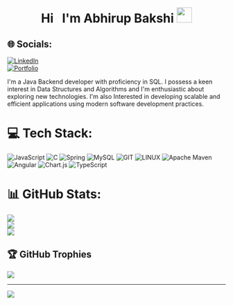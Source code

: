 <h1 align="center">
    Hi &nbsp;
    I'm Abhirup Bakshi
    <img src="https://camo.githubusercontent.com/d3359cb00ab0b5ed8f2e1fe3fceb4fbaf3b614340f8c0db99c17b9f50b351770/68747470733a2f2f656d6f6a69732e736c61636b6d6f6a69732e636f6d2f656d6f6a69732f696d616765732f313533313834393433302f343234362f626c6f622d73756e676c61737365732e6769663f31353331383439343330" width="35">
</h1>

## 🌐 Socials:
[![LinkedIn](https://img.shields.io/badge/LinkedIn-%230077B5.svg?logo=linkedin&logoColor=white)](https://www.linkedin.com/in/abhirup-bakshi-39221a244/)
<br>
[![Portfolio](https://img.shields.io/badge/Portfolio-8A2BE2)](https://abhirupbakshi.github.io/)

 I'm a Java Backend developer with proficiency in SQL. I possess a keen interest in Data Structures and Algorithms and I'm enthusiastic about exploring new technologies. I'm also Interested in developing scalable and efficient applications using modern software development practices. 

# 💻 Tech Stack:
![JavaScript](https://img.shields.io/badge/javascript-%23323330.svg?style=for-the-badge&logo=javascript&logoColor=%23F7DF1E) ![C](https://img.shields.io/badge/c-%2300599C.svg?style=for-the-badge&logo=c&logoColor=white) ![Spring](https://img.shields.io/badge/spring-%236DB33F.svg?style=for-the-badge&logo=spring&logoColor=white) ![MySQL](https://img.shields.io/badge/mysql-%2300f.svg?style=for-the-badge&logo=mysql&logoColor=white) ![GIT](https://img.shields.io/badge/Git-fc6d26?style=for-the-badge&logo=git&logoColor=white) ![LINUX](https://img.shields.io/badge/Linux-FCC624?style=for-the-badge&logo=linux&logoColor=black) ![Apache Maven](https://img.shields.io/badge/Apache%20Maven-C71A36?style=for-the-badge&logo=Apache%20Maven&logoColor=white) ![Angular](https://img.shields.io/badge/angular-%23DD0031.svg?style=for-the-badge&logo=angular&logoColor=white) ![Chart.js](https://img.shields.io/badge/chart.js-F5788D.svg?style=for-the-badge&logo=chart.js&logoColor=white) ![TypeScript](https://img.shields.io/badge/typescript-%23007ACC.svg?style=for-the-badge&logo=typescript&logoColor=white)
# 📊 GitHub Stats:
![](https://github-readme-stats.vercel.app/api?username=abhirupbakshi&theme=dark&hide_border=false&include_all_commits=false&count_private=false)<br/>
![](https://github-readme-streak-stats.herokuapp.com/?user=abhirupbakshi&theme=dark&hide_border=false)<br/>
![](https://github-readme-stats.vercel.app/api/top-langs/?username=abhirupbakshi&theme=dark&hide_border=false&include_all_commits=false&count_private=false&layout=compact)

## 🏆 GitHub Trophies
![](https://github-profile-trophy.vercel.app/?username=abhirupbakshi&theme=radical&no-frame=false&no-bg=true&margin-w=4)

---
[![](https://visitcount.itsvg.in/api?id=abhirupbakshi&icon=0&color=0)](https://visitcount.itsvg.in)

<!-- Proudly created with GPRM ( https://gprm.itsvg.in ) -->
